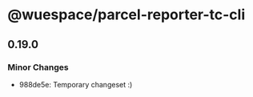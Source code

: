 # @wuespace/parcel-reporter-tc-cli

## 0.19.0

### Minor Changes

- 988de5e: Temporary changeset :)

